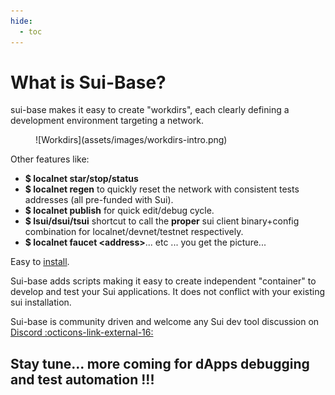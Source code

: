 ```yaml
---
hide:
  - toc
---
```

# What is Sui-Base?

sui-base makes it easy to create "workdirs", each clearly defining a development environment targeting a network.

<figure markdown>
  ![Workdirs](assets/images/workdirs-intro.png)
</figure>


Other features like:

  * **$ localnet star/stop/status**
  * **$ localnet regen** to quickly reset the network with consistent tests addresses (all pre-funded with Sui).
  * **$ localnet publish** for quick edit/debug cycle.
  * **$ lsui/dsui/tsui** shortcut to call the **proper** sui client binary+config combination for localnet/devnet/testnet respectively.
  * **$ localnet faucet <address\>**... etc ... you get the picture...

Easy to [install](how-to/install.md).

Sui-base adds scripts making it easy to create independent "container" to develop and test your Sui applications. It does not conflict with your existing sui installation.

Sui-base is community driven and welcome any Sui dev tool discussion on [Discord :octicons-link-external-16:](https://discord.com/invite/Erb6SwsVbH)

<h2>Stay tune... more coming for dApps debugging and test automation !!!<h2\>
